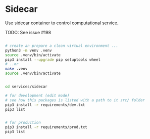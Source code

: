 # Sidecar

Use sidecar container to control computational service.

TODO: See issue #198

```bash

# create an prepare a clean virtual environment ...
python3 -m venv .venv
source .venv/bin/activate
pip3 install --upgrade pip setuptools wheel
# ..or
make .venv
source .venv/bin/activate


cd services/sidecar

# for development (edit mode)
# see how this packages is listed with a path to it src/ folder
pip3 install -r requirements/dev.txt
pip3 list


# for production
pip3 install -r requirements/prod.txt
pip3 list
```
